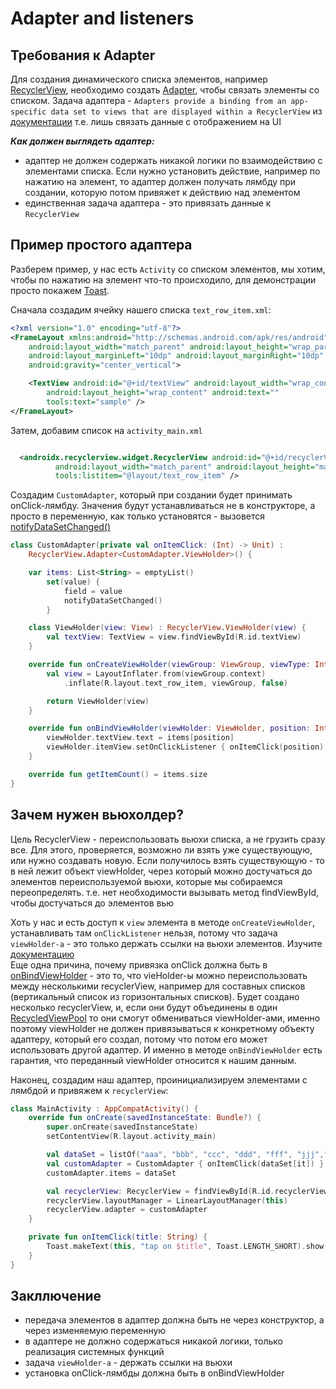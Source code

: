 # Adapter and listeners

## Требования к Adapter
Для создания динамического списка элементов, например [RecyclerView](https://developer.android.com/guide/topics/ui/layout/recyclerview), необходимо создать [Adapter](https://developer.android.com/reference/androidx/recyclerview/widget/RecyclerView.Adapter), чтобы связать элементы со списком. Задача адаптера - `Adapters provide a binding from an app-specific data set to views that are displayed within a RecyclerView` из [документации](https://developer.android.com/reference/androidx/recyclerview/widget/RecyclerView.Adapter) т.е. лишь связать данные с отображением на UI

***Как должен выглядеть адаптер:***

- адаптер не должен содержать никакой логики по взаимодействию с элементами списка. Если нужно установить действие, например по нажатию на элемент, то адаптер должен получать лямбду при создании, которую потом привяжет к действию над элементом
- единственная задача адаптера - это привязать данные к `RecyclerView`

## Пример простого адаптера

Разберем пример, у нас есть `Activity` со списком элементов, мы хотим, чтобы по нажатию на элемент что-то происходило, для демонстрации просто покажем [Toast](https://developer.android.com/reference/android/widget/Toast).

Сначала создадим ячейку нашего списка `text_row_item.xml`:
```xml
<?xml version="1.0" encoding="utf-8"?>
<FrameLayout xmlns:android="http://schemas.android.com/apk/res/android"
    android:layout_width="match_parent" android:layout_height="wrap_parent"
    android:layout_marginLeft="10dp" android:layout_marginRight="10dp"
    android:gravity="center_vertical">

    <TextView android:id="@+id/textView" android:layout_width="wrap_content"
        android:layout_height="wrap_content" android:text=""
        tools:text="sample" />
</FrameLayout>
```

Затем, добавим список на `activity_main.xml`
```xml

  <androidx.recyclerview.widget.RecyclerView android:id="@+id/recyclerView"
          android:layout_width="match_parent" android:layout_height="match_parent"
          tools:listitem="@layout/text_row_item" />
```

Создадим `CustomAdapter`, который при создании будет принимать onClick-лямбду. Значения будут устанавливаться не в конструкторе, а просто в переменную, как только установятся - вызовется [notifyDataSetChanged()](https://developer.android.com/reference/android/widget/BaseAdapter#notifyDataSetChanged())  
```kotlin
class CustomAdapter(private val onItemClick: (Int) -> Unit) :
    RecyclerView.Adapter<CustomAdapter.ViewHolder>() {

    var items: List<String> = emptyList()
        set(value) {
            field = value
            notifyDataSetChanged()
        }

    class ViewHolder(view: View) : RecyclerView.ViewHolder(view) {
        val textView: TextView = view.findViewById(R.id.textView)
    }

    override fun onCreateViewHolder(viewGroup: ViewGroup, viewType: Int): ViewHolder {
        val view = LayoutInflater.from(viewGroup.context)
            .inflate(R.layout.text_row_item, viewGroup, false)

        return ViewHolder(view)
    }

    override fun onBindViewHolder(viewHolder: ViewHolder, position: Int) {
        viewHolder.textView.text = items[position]
        viewHolder.itemView.setOnClickListener { onItemClick(position) }
    }

    override fun getItemCount() = items.size
}
```

## Зачем нужен вьюхолдер?

Цель RecyclerView - переиспользовать вьюхи списка, а не грузить сразу все. Для этого, проверяется, возможно ли взять уже существующую, или нужно создавать новую.
Если получилось взять существующую - то в ней лежит объект viewHolder, через который можно достучаться до элементов переиспользуемой вьюхи, которые мы собираемся переопределять. т.е. нет необходимости вызывать метод findViewById, чтобы достучаться до элементов вью

Хоть у нас и есть доступ к `view` элемента в методе `onCreateViewHolder`, устанавливать там `onClickListener` нельзя, потому что задача `viewHolder-a` - это только держать ссылки на вьюхи элементов. Изучите [документацию](https://developer.android.com/reference/androidx/recyclerview/widget/RecyclerView.ViewHolder)  
Еще одна причина, почему привязка onClick должна быть в [onBindViewHolder](https://developer.android.com/reference/androidx/recyclerview/widget/RecyclerView.Adapter#onBindViewHolder(VH,%20int)) - это то, что vieHolder-ы можно переиспользовать между несколькими recyclerView, например для составных списков (вертикальный список из горизонтальных списков). Будет создано несколько recyclerView, и, если они будут объединены в один [RecycledViewPool](https://developer.android.com/reference/androidx/recyclerview/widget/RecyclerView.RecycledViewPool) то они смогут обмениваться viewHolder-ами, именно поэтому viewHolder не должен привязываться к конкретному объекту адаптеру, который его создал, потому что потом его может использовать другой адаптер. И именно в методе `onBindViewHolder` есть гарантия, что переданный viewHolder относится к нашим данным.

Наконец, создадим наш адаптер, проинициализируем элементами с лямбдой и привяжем к `recyclerView`:

```kotlin
class MainActivity : AppCompatActivity() {
    override fun onCreate(savedInstanceState: Bundle?) {
        super.onCreate(savedInstanceState)
        setContentView(R.layout.activity_main)

        val dataSet = listOf("aaa", "bbb", "ccc", "ddd", "fff", "jjj","aaa", "bbb", "ccc", "ddd", "fff", "jjj")
        val customAdapter = CustomAdapter { onItemClick(dataSet[it]) }
        customAdapter.items = dataSet

        val recyclerView: RecyclerView = findViewById(R.id.recyclerView)
        recyclerView.layoutManager = LinearLayoutManager(this)
        recyclerView.adapter = customAdapter
    }

    private fun onItemClick(title: String) {
        Toast.makeText(this, "tap on $title", Toast.LENGTH_SHORT).show()
    }
}
```

## Закллючение

- передача элементов в адаптер должна быть не через конструктор, а через изменяемую переменную
- в адаптере не должно содержаться никакой логики, только реализация системных функций
- задача `viewHolder-а` - держать ссылки на вьюхи
- установка onClick-лямбды должна быть в onBindViewHolder
